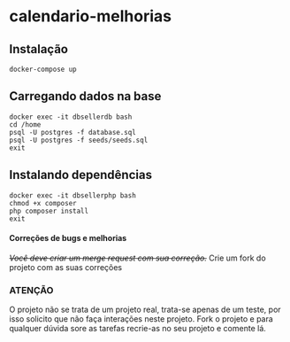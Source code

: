 # calendario-melhorias

## Instalação
```shell
docker-compose up
```

## Carregando dados na base
```shell
docker exec -it dbsellerdb bash
cd /home
psql -U postgres -f database.sql
psql -U postgres -f seeds/seeds.sql
exit
```

## Instalando dependências
```shell
docker exec -it dbsellerphp bash
chmod +x composer
php composer install
exit
```

#### Correções de bugs e melhorias
~~*Você deve criar um merge request com sua correção.*~~
Crie um fork do projeto com as suas correções

### ATENÇÃO
O projeto não se trata de um projeto real, trata-se apenas de um teste, por isso solicito que não faça interações neste projeto. 
Fork o projeto e para qualquer dúvida sore as tarefas recrie-as no seu projeto e comente lá.